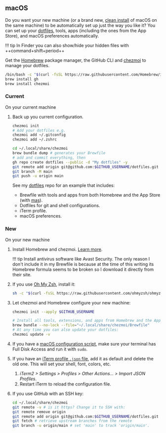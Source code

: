 ## macOS

Do you want your new machine (or a brand new, [clean install](/reference/install-os/) of macOS on the same machine) to be automatically set up just the way you like it? You can set up your [dotfiles](https://missing.csail.mit.edu/2019/dotfiles/), tools, apps (including the ones from the App Store), and macOS preferences automatically.

!!! tip
    In Finder you can also show/hide your hidden files with ++command+shift+period++

Get the [Homebrew](https://brew.sh/) package manager, the GitHub CLI and [chezmoi](https://www.chezmoi.io/install/) to manage your dotfiles.
```zsh
/bin/bash -c "$(curl -fsSL https://raw.githubusercontent.com/Homebrew/install/HEAD/install.sh)"
brew install gh
brew install chezmoi
```

### Current
On your current machine  

1. Back up you current configuration.
    ```sh
    chezmoi init
    # Add your dotfiles e.g.
    chezmoi add ~/.gitconfig
    chezmoi add ~/.zshrc

    cd ~/.local/share/chezmoi
    brew bundle dump # generates your Brewfile
    # add and commit everything, then
    gh repo create dotfiles --public -d "My dotfiles" -y
    git remote add origin git@github.com:$GITHUB_USERNAME/dotfiles.git
    git branch -M main
    git push -u origin main
    ```

    See my [dotfiles](https://github.com/santisbon/dotfiles) repo for an example that includes: 

    * Brewfile with tools and apps from both Homebrew and the App Store (with [mas](https://github.com/mas-cli/mas)).
    * Dotfiles for git and shell configurations.
    * iTerm profile.
    * macOS preferences.

### New
On your new machine 

1. Install Homebrew and chezmoi. [Learn more](https://www.chezmoi.io/quick-start/#using-chezmoi-across-multiple-machines).

    !!! tip
        Install antivirus software like Avast Security. The only reason I don't include it in my Brewfile is because at the time of this writing its Homebrew formula seems to be broken so I download it directly from their site.

2. If you use [Oh My Zsh](https://ohmyz.sh), install it:
    ```sh
    sh -c "$(curl -fsSL https://raw.githubusercontent.com/ohmyzsh/ohmyzsh/master/tools/install.sh)"
    ```
3. Let chezmoi and Homebrew configure your new machine:
    ```sh
    chezmoi init --apply $GITHUB_USERNAME

    # Install all tools, extensions, and apps from Homebrew and the App Store:
    brew bundle --no-lock --file="~/.local/share/chezmoi/Brewfile" 
    # At any time you can also update your dotfiles:
    chezmoi update -v    
    ```
4. If you have a [macOS configuration script](https://github.com/santisbon/dotfiles/blob/main/macos-defaults.sh), make sure your terminal has Full Disk Access and run it with `sudo`.
5. If you have an [iTerm profile `.json` file](https://github.com/santisbon/dotfiles/blob/main/iTerm2Profile.json), add it as default and delete the old one. This will set your shell, font, colors, etc.

    1. *iTerm2 > Settings > Profiles > Other Actions... > Import JSON Profiles*.
    2. Restart iTerm to reload the configuration file.

6. If you use GitHub with an SSH key:
    ```sh
    cd ~/.local/share/chezmoi
    git remote -v # is it https? Change it to SSH with:
    git remote remove origin
    git remote add origin git@github.com:$GITHUB_USERNAME/dotfiles.git
    git fetch # retrieve upstream branches from the remote
    git branch -u origin/main # set 'main' to track 'origin/main'.
    ```
